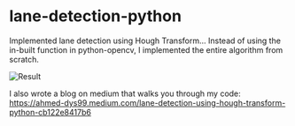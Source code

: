 # lane-detection-python

Implemented lane detection using Hough Transform... Instead of using the in-built function in python-opencv, I implemented the entire algorithm from scratch. 

![Result](https://github.com/lenodoeastern/lane-detection-python/blob/main/results/test3_output.jpg)


I also wrote a blog on medium that walks you through my code:
<https://ahmed-dys99.medium.com/lane-detection-using-hough-transform-python-cb122e8417b6>
